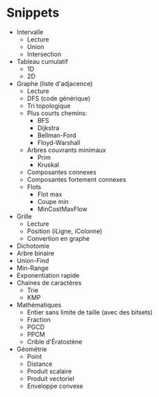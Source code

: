 # Snippets

- Intervalle
    - Lecture
    - Union
    - Intersection
- Tableau cumulatif
    - 1D
    - 2D
- Graphe (liste d'adjacence)
    - Lecture
    - DFS (code générique)
    - Tri topologique
    - Plus courts chemins:
        - BFS
        - Dijkstra
        - Bellman-Ford
        - Floyd-Warshall
    - Arbres couvrants minimaux
        - Prim
        - Kruskal
    - Composantes connexes
    - Composantes fortement connexes
    - Flots
        - Flot max
        - Coupe min
        - MinCostMaxFlow
- Grille
    - Lecture
    - Position (iLigne, iColonne)
    - Convertion en graphe
- Dichotomie
- Arbre binaire
- Union-Find
- Min-Range
- Exponentiation rapide
- Chaines de caractères
    - Trie
    - KMP
- Mathématiques
    - Entier sans limite de taille (avec des bitsets)
    - Fraction
    - PGCD
    - PPCM
    - Crible d'Ératostène
- Géométrie
    - Point
    - Distance
    - Produit scalaire
    - Produit vectoriel
    - Enveloppe convexe
